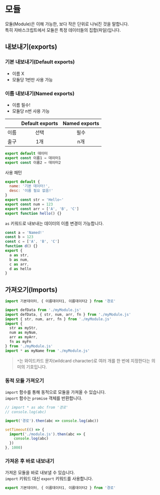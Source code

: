 # 모듈

모듈(Module)은 이해 가능한, 보다 작은 단위로 나눠진 것을 말합니다.  
특히 자바스크립트에서 모듈은 특정 데이터들의 집합(파일)입니다.

## 내보내기(exports)

### 기본 내보내기(Default exports)
  - 이름 X
  - 모듈당 1번만 사용 가능 

### 이름 내보내기(Named exports)
  - 이름 필수!
  - 모듈당 n번 사용 가능

&nbsp; | Default exports | Named exports  
:---:|:---:|:---: 
이름 | 선택 | 필수
출구 | 1개 | n개

```js
export default 데이터
export const 이름1 = 데이터1
export const 이름2 = 데이터2
```

사용 패턴

```js
export default { 
  name: '기본 데이터!', 
  desc: '이름 필요 없음!' 
}
export const str = 'Hello~'
export const num = 123
export const arr = ['A', 'B', 'C']
export function hello() {}
```

`as` 키워드로 내보내는 데이터의 이름 변경이 가능합니다.

```js
const a = 'Named!'
const b = 123
const c = ['A', 'B', 'C']
function d() {}
export {
  a as str,
  b as num,
  c as arr,
  d as hello
}
```

## 가져오기(Imports)

```js
import 기본데이터, { 이름데이터1, 이름데이터2 } from '경로'
```

```js
import defData from './myModule.js'
import defData, { str, num, arr, fn } from './myModule.js'
import { str, num, arr, fn } from './myModule.js'
import { 
  str as myStr, 
  num as myNum, 
  arr as myArr, 
  fn as myFn 
} from './myModule.js'
import * as myName from './myModule.js'
```

> `*`는 와이드카드 문자(wildcard character)로 여러 개를 한 번에 지정한다는 의미의 기호입니다.

### 동적 모듈 가져오기

`import` 함수를 통해 동적으로 모듈을 가져올 수 있습니다.  
`import` 함수는 `promise` 객체를 반환합니다.

```js
// import * as abc from '경로'
// console.log(abc)

import('경로').then(abc => console.log(abc))
```

```js
setTimeout(() => {
  import('./module.js').then(abc => {
    console.log(abc)
  })
}, 1000)
```

### 가져온 후 바로 내보내기

가져온 모듈을 바로 내보낼 수 있습니다.  
`import` 키워드 대신 `export` 키워드를 사용합니다.

```js
export 기본데이터, { 이름데이터1, 이름데이터2 } from '경로'
```